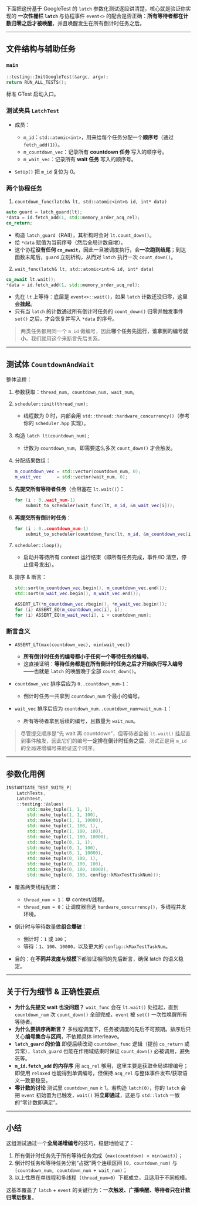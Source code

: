 下面把这份基于 GoogleTest 的 `latch` 参数化测试逐段讲清楚，核心就是验证你实现的 **一次性栅栏 `latch`** 与协程事件 `event<>` 的配合是否正确：**所有等待者都在计数归零之后才被唤醒**，并且唤醒发生在所有倒计时任务之后。

---

## 文件结构与辅助任务

### `main`

```cpp
::testing::InitGoogleTest(&argc, argv);
return RUN_ALL_TESTS();
```

标准 GTest 启动入口。

### 测试夹具 `LatchTest`

* 成员：

  * `m_id`：`std::atomic<int>`，用来给每个任务分配一个**顺序号**（通过 `fetch_add(1)`）。
  * `m_countdown_vec`：记录所有 **countdown 任务** 写入的顺序号。
  * `m_wait_vec`：记录所有 **wait 任务** 写入的顺序号。
* `SetUp()` 把 `m_id` 复位为 0。

### 两个协程任务

1. `countdown_func(latch& lt, std::atomic<int>& id, int* data)`

```cpp
auto guard = latch_guard{lt};
*data = id.fetch_add(1, std::memory_order_acq_rel);
co_return;
```

* 构造 `latch_guard`（RAII），其析构时会对 `lt.count_down()`。
* 给 `*data` 赋值为当前序号（然后全局计数自增）。
* 这个协程**没有任何 `co_await`**，因此一旦被调度执行，会**一次跑到结尾**；到达函数末尾后，`guard` 立刻析构，从而对 `latch` 执行一次 `count_down()`。

2. `wait_func(latch& lt, std::atomic<int>& id, int* data)`

```cpp
co_await lt.wait();
*data = id.fetch_add(1, std::memory_order_acq_rel);
```

* 先在 `lt` 上等待：底层是 `event<>::wait()`，如果 `latch` 计数还没归零，这里会**挂起**。
* 只有当 `latch` 的计数通过所有倒计时任务的 `count_down()` 归零并触发事件 `set()` 之后，才会恢复并写入 `*data` 的序号。

> 两类任务都用同一个 `m_id` 做编号，因此**哪个任务先运行，谁拿到的编号就小**。我们就用这个来断言先后关系。

---

## 测试体 `CountdownAndWait`

整体流程：

1. 参数获取：`thread_num, countdown_num, wait_num`。
2. `scheduler::init(thread_num);`

   * 线程数为 0 时，内部会用 `std::thread::hardware_concurrency()`（参考你的 `scheduler.hpp` 实现）。
3. 构造 `latch lt(countdown_num);`

   * 计数为 `countdown_num`，即需要这么多次 `count_down()` 才会触发。
4. 分配结果数组：

   ```cpp
   m_countdown_vec = std::vector(countdown_num, 0);
   m_wait_vec      = std::vector(wait_num, 0);
   ```
5. **先提交所有等待者任务**（会阻塞在 `lt.wait()`）：

   ```cpp
   for (i : 0..wait_num-1)
       submit_to_scheduler(wait_func(lt, m_id, &m_wait_vec[i]));
   ```
6. **再提交所有倒计时任务**：

   ```cpp
   for (i : 0..countdown_num-1)
       submit_to_scheduler(countdown_func(lt, m_id, &m_countdown_vec[i]));
   ```
7. `scheduler::loop();`

   * 启动并等待所有 context 运行结束（即所有任务完成，事件/IO 清空，停止信号发出）。
8. 排序 & 断言：

   ```cpp
   std::sort(m_countdown_vec.begin(), m_countdown_vec.end());
   std::sort(m_wait_vec.begin(), m_wait_vec.end());

   ASSERT_LT(*m_countdown_vec.rbegin(), *m_wait_vec.begin());
   for (i) ASSERT_EQ(m_countdown_vec[i], i);
   for (i) ASSERT_EQ(m_wait_vec[i], i + countdown_num);
   ```

### 断言含义

* `ASSERT_LT(max(countdown_vec), min(wait_vec))`

  * **所有倒计时任务的编号都小于任何一个等待任务的编号**。
  * 这直接证明：**等待任务都是在所有倒计时任务之后才开始执行写入编号**——也就是 `latch` 的唤醒晚于全部 `count_down()`。
* `countdown_vec` 排序后应为 `0..countdown_num-1`：

  * 倒计时任务一共拿到 `countdown_num` 个最小的编号。
* `wait_vec` 排序后应为 `countdown_num..countdown_num+wait_num-1`：

  * 所有等待者拿到后续的编号，且数量为 `wait_num`。

> 尽管提交顺序是“先 wait 再 countdown”，但等待者会被 `lt.wait()` 挂起直到事件触发，因此它们的编号**一定排在倒计时任务之后**，测试正是用 `m_id` 的全局递增编号来验证这个时序。

---

## 参数化用例

```cpp
INSTANTIATE_TEST_SUITE_P(
    LatchTests,
    LatchTest,
    ::testing::Values(
        std::make_tuple(1, 1, 1),
        std::make_tuple(1, 1, 100),
        std::make_tuple(1, 1, 10000),
        std::make_tuple(1, 100, 1),
        std::make_tuple(1, 100, 100),
        std::make_tuple(1, 100, 10000),
        std::make_tuple(0, 1, 1),
        std::make_tuple(0, 1, 100),
        std::make_tuple(0, 1, 10000),
        std::make_tuple(0, 100, 1),
        std::make_tuple(0, 100, 100),
        std::make_tuple(0, 100, 10000),
        std::make_tuple(0, 100, config::kMaxTestTaskNum)));
```

* 覆盖两类线程配置：

  * `thread_num = 1`：单 context/线程。
  * `thread_num = 0`：让调度器自选 `hardware_concurrency()`，多线程并发环境。
* 倒计时与等待数量做**组合爆破**：

  * 倒计时：`1` 或 `100`；
  * 等待：`1`、`100`、`10000`，以及更大的 `config::kMaxTestTaskNum`。
* 目的：在**不同并发度与规模**下都验证相同的先后断言，确保 latch 的语义稳定。

---

## 关于行为细节 & 正确性要点

* **为什么先提交 wait 也没问题？**
  `wait_func` 会在 `lt.wait()` 处挂起，直到 `countdown_num` 次 `count_down()` 全部完成，`event` 被 `set()` 一次性唤醒所有等待者。
* **为什么要排序再断言？**
  多线程调度下，任务被调度的先后不可预期。排序后只关心**编号集合**与**区间**，不依赖具体 interleave。
* **`latch_guard` 的价值**
  即便后续改动 `countdown_func` 逻辑（提前 `co_return` 或异常），`latch_guard` 也能在作用域结束时保证 `count_down()` 必被调用，避免死等。
* **`m_id.fetch_add` 的内存序**
  用 `acq_rel` 够用，这里主要是获取全局递增编号；即使用 `relaxed` 也能得到单调编号，但保持 `acq_rel` 与整体事件发布/获取语义一致更稳妥。
* **零计数的讨论**
  测试里 `countdown_num` ≥ 1。若构造 `latch(0)`，你的 `latch` 会把 `event` 初始置为已触发，`wait()` 将**立即通过**，这是与 `std::latch` 一致的“零计数即满足”。

---

## 小结

这组测试通过一个**全局递增编号**的技巧，稳健地验证了：

1. 所有倒计时任务先于所有等待任务完成（`max(countdown) < min(wait)`）；
2. 倒计时任务和等待任务分别“占据”两个连续区间 `[0, countdown_num)` 与 `[countdown_num, countdown_num + wait_num)`；
3. 以上性质在单线程和多线程（`thread_num=0`）下都成立，且适用于不同规模。

这基本覆盖了 `latch` + `event` 的关键行为：**一次触发、广播唤醒、等待者只在计数归零后恢复**。
